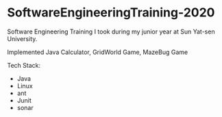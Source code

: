 # SoftwareEngineeringTraining-2020

Software Engineering Training I took during my junior year at Sun Yat-sen University.

Implemented Java Calculator, GridWorld Game, MazeBug Game

Tech Stack:
* Java
* Linux
* ant
* Junit
* sonar
